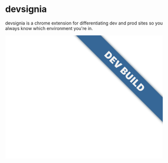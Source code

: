 # devsignia

devsignia is a chrome extension for differentiating dev and prod sites so you always know which environment you're in.

![](screenshots/2021-02-28-21-29-56.png)